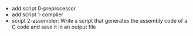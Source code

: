 - add script 0-preprocessor
- add script 1-compiler
- script 2-assembler: Write a script that generates the assembly code of a C code and save it in an output file
